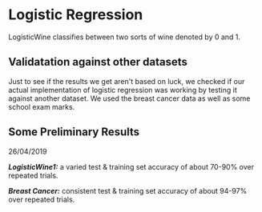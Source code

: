 # Logistic Regression

LogisticWine classifies between two sorts of wine denoted by 0 and 1.


## Validatation against other datasets

Just to see if the results we get aren't based on luck, we checked if our actual implementation of logistic regression was working by testing it against another dataset.
We used the breast cancer data as well as some school exam marks.


## Some Preliminary Results

26/04/2019

***LogisticWine1:*** a varied test & training set accuracy of about 70-90% over repeated trials.

***Breast Cancer:*** consistent test & training set accuracy of about 94-97% over repeated trials.
